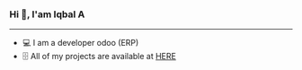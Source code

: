 ### Hi 👋, I'am Iqbal A
---
- 💻 I am a developer odoo (ERP)
- 🗄️ All of my projects are available at [HERE](https://github.com/rahmansaleh7)


<!--
**rahmansaleh7/rahmansaleh7** is a ✨ _special_ ✨ repository because its `README.md` (this file) appears on your GitHub profile.

Here are some ideas to get you started:

- 🔭 I’m currently working on ...
- 🌱 I’m currently learning ...
- 👯 I’m looking to collaborate on ...
- 🤔 I’m looking for help with ...
- 💬 Ask me about ...
- 📫 How to reach me: ...
- 😄 Pronouns: ...
- ⚡ Fun fact: ...
-->
